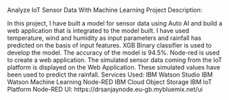 Analyze IoT Sensor Data With Machine Learning
Project Description:
<p>In this project, I have built a model for sensor data using Auto AI and build a web application that is integrated to the model built. I have used temperature, wind and humidity as input parameters and rainfall has predicted on the basis of input features. XGB Binary classifier is used to develop the model. The accuracy of the model is 94.5%.  Node-red is used to create a web application. The simulated sensor data coming from the IoT platform is displayed on the Web Application. These simulated values have been used to predict the rainfall.
Services Used:
IBM Watson Studio
IBM Watson Machine Learning
Node-RED
IBM Cloud Object Storage
IBM IoT Platform
Node-RED UI:  https://drsanjaynode.eu-gb.mybluemix.net/ui







